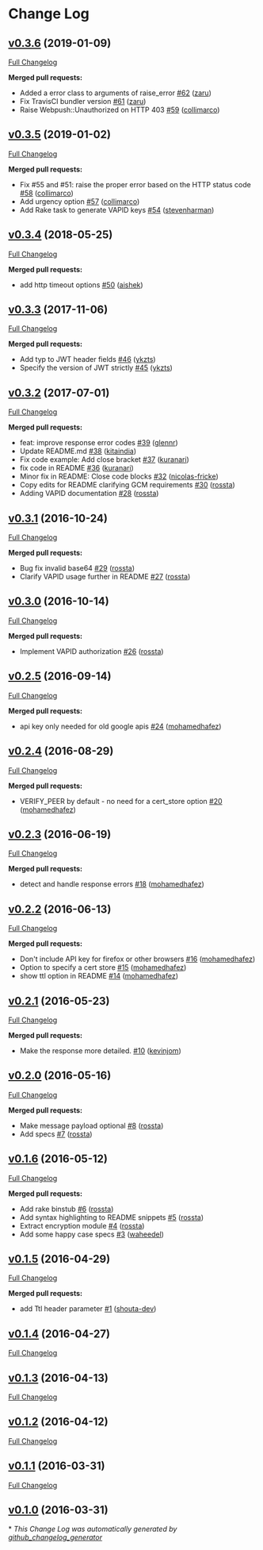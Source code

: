 # Change Log

## [v0.3.6](https://github.com/zaru/webpush/tree/v0.3.6) (2019-01-09)
[Full Changelog](https://github.com/zaru/webpush/compare/v0.3.5...v0.3.6)

**Merged pull requests:**

- Added a error class to arguments of raise\_error [\#62](https://github.com/zaru/webpush/pull/62) ([zaru](https://github.com/zaru))
- Fix TravisCI bundler version [\#61](https://github.com/zaru/webpush/pull/61) ([zaru](https://github.com/zaru))
- Raise Webpush::Unauthorized on HTTP 403 [\#59](https://github.com/zaru/webpush/pull/59) ([collimarco](https://github.com/collimarco))

## [v0.3.5](https://github.com/zaru/webpush/tree/v0.3.5) (2019-01-02)
[Full Changelog](https://github.com/zaru/webpush/compare/v0.3.4...v0.3.5)

**Merged pull requests:**

- Fix \#55 and \#51: raise the proper error based on the HTTP status code [\#58](https://github.com/zaru/webpush/pull/58) ([collimarco](https://github.com/collimarco))
- Add urgency option [\#57](https://github.com/zaru/webpush/pull/57) ([collimarco](https://github.com/collimarco))
- Add Rake task to generate VAPID keys [\#54](https://github.com/zaru/webpush/pull/54) ([stevenharman](https://github.com/stevenharman))

## [v0.3.4](https://github.com/zaru/webpush/tree/v0.3.4) (2018-05-25)
[Full Changelog](https://github.com/zaru/webpush/compare/v0.3.3...v0.3.4)

**Merged pull requests:**

- add http timeout options [\#50](https://github.com/zaru/webpush/pull/50) ([aishek](https://github.com/aishek))

## [v0.3.3](https://github.com/zaru/webpush/tree/v0.3.3) (2017-11-06)
[Full Changelog](https://github.com/zaru/webpush/compare/v0.3.2...v0.3.3)

**Merged pull requests:**

- Add typ to JWT header fields [\#46](https://github.com/zaru/webpush/pull/46) ([ykzts](https://github.com/ykzts))
- Specify the version of JWT strictly [\#45](https://github.com/zaru/webpush/pull/45) ([ykzts](https://github.com/ykzts))

## [v0.3.2](https://github.com/zaru/webpush/tree/v0.3.2) (2017-07-01)
[Full Changelog](https://github.com/zaru/webpush/compare/v0.3.1...v0.3.2)

**Merged pull requests:**

- feat: improve response error codes [\#39](https://github.com/zaru/webpush/pull/39) ([glennr](https://github.com/glennr))
- Update README.md [\#38](https://github.com/zaru/webpush/pull/38) ([kitaindia](https://github.com/kitaindia))
- Fix code example: Add close bracket [\#37](https://github.com/zaru/webpush/pull/37) ([kuranari](https://github.com/kuranari))
- fix code in README [\#36](https://github.com/zaru/webpush/pull/36) ([kuranari](https://github.com/kuranari))
- Minor fix in README: Close code blocks [\#32](https://github.com/zaru/webpush/pull/32) ([nicolas-fricke](https://github.com/nicolas-fricke))
- Copy edits for README clarifying GCM requirements [\#30](https://github.com/zaru/webpush/pull/30) ([rossta](https://github.com/rossta))
- Adding VAPID documentation [\#28](https://github.com/zaru/webpush/pull/28) ([rossta](https://github.com/rossta))

## [v0.3.1](https://github.com/zaru/webpush/tree/v0.3.1) (2016-10-24)
[Full Changelog](https://github.com/zaru/webpush/compare/v0.3.0...v0.3.1)

**Merged pull requests:**

- Bug fix invalid base64 [\#29](https://github.com/zaru/webpush/pull/29) ([rossta](https://github.com/rossta))
- Clarify VAPID usage further in README [\#27](https://github.com/zaru/webpush/pull/27) ([rossta](https://github.com/rossta))

## [v0.3.0](https://github.com/zaru/webpush/tree/v0.3.0) (2016-10-14)
[Full Changelog](https://github.com/zaru/webpush/compare/v0.2.5...v0.3.0)

**Merged pull requests:**

- Implement VAPID authorization [\#26](https://github.com/zaru/webpush/pull/26) ([rossta](https://github.com/rossta))

## [v0.2.5](https://github.com/zaru/webpush/tree/v0.2.5) (2016-09-14)
[Full Changelog](https://github.com/zaru/webpush/compare/v0.2.4...v0.2.5)

**Merged pull requests:**

- api key only needed for old google apis [\#24](https://github.com/zaru/webpush/pull/24) ([mohamedhafez](https://github.com/mohamedhafez))

## [v0.2.4](https://github.com/zaru/webpush/tree/v0.2.4) (2016-08-29)
[Full Changelog](https://github.com/zaru/webpush/compare/v0.2.3...v0.2.4)

**Merged pull requests:**

- VERIFY\_PEER by default - no need for a cert\_store option [\#20](https://github.com/zaru/webpush/pull/20) ([mohamedhafez](https://github.com/mohamedhafez))

## [v0.2.3](https://github.com/zaru/webpush/tree/v0.2.3) (2016-06-19)
[Full Changelog](https://github.com/zaru/webpush/compare/v0.2.2...v0.2.3)

**Merged pull requests:**

- detect and handle response errors [\#18](https://github.com/zaru/webpush/pull/18) ([mohamedhafez](https://github.com/mohamedhafez))

## [v0.2.2](https://github.com/zaru/webpush/tree/v0.2.2) (2016-06-13)
[Full Changelog](https://github.com/zaru/webpush/compare/v0.2.1...v0.2.2)

**Merged pull requests:**

- Don't include API key for firefox or other browsers [\#16](https://github.com/zaru/webpush/pull/16) ([mohamedhafez](https://github.com/mohamedhafez))
- Option to specify a cert store [\#15](https://github.com/zaru/webpush/pull/15) ([mohamedhafez](https://github.com/mohamedhafez))
- show ttl option in README [\#14](https://github.com/zaru/webpush/pull/14) ([mohamedhafez](https://github.com/mohamedhafez))

## [v0.2.1](https://github.com/zaru/webpush/tree/v0.2.1) (2016-05-23)
[Full Changelog](https://github.com/zaru/webpush/compare/v0.2.0...v0.2.1)

**Merged pull requests:**

- Make the response more detailed. [\#10](https://github.com/zaru/webpush/pull/10) ([kevinjom](https://github.com/kevinjom))

## [v0.2.0](https://github.com/zaru/webpush/tree/v0.2.0) (2016-05-16)
[Full Changelog](https://github.com/zaru/webpush/compare/v0.1.6...v0.2.0)

**Merged pull requests:**

- Make message payload optional [\#8](https://github.com/zaru/webpush/pull/8) ([rossta](https://github.com/rossta))
- Add specs [\#7](https://github.com/zaru/webpush/pull/7) ([rossta](https://github.com/rossta))

## [v0.1.6](https://github.com/zaru/webpush/tree/v0.1.6) (2016-05-12)
[Full Changelog](https://github.com/zaru/webpush/compare/v0.1.5...v0.1.6)

**Merged pull requests:**

- Add rake binstub [\#6](https://github.com/zaru/webpush/pull/6) ([rossta](https://github.com/rossta))
- Add syntax highlighting to README snippets [\#5](https://github.com/zaru/webpush/pull/5) ([rossta](https://github.com/rossta))
- Extract encryption module [\#4](https://github.com/zaru/webpush/pull/4) ([rossta](https://github.com/rossta))
- Add some happy case specs [\#3](https://github.com/zaru/webpush/pull/3) ([waheedel](https://github.com/waheedel))

## [v0.1.5](https://github.com/zaru/webpush/tree/v0.1.5) (2016-04-29)
[Full Changelog](https://github.com/zaru/webpush/compare/v0.1.4...v0.1.5)

**Merged pull requests:**

- add Ttl header parameter [\#1](https://github.com/zaru/webpush/pull/1) ([shouta-dev](https://github.com/shouta-dev))

## [v0.1.4](https://github.com/zaru/webpush/tree/v0.1.4) (2016-04-27)
[Full Changelog](https://github.com/zaru/webpush/compare/v0.1.3...v0.1.4)

## [v0.1.3](https://github.com/zaru/webpush/tree/v0.1.3) (2016-04-13)
[Full Changelog](https://github.com/zaru/webpush/compare/v0.1.2...v0.1.3)

## [v0.1.2](https://github.com/zaru/webpush/tree/v0.1.2) (2016-04-12)
[Full Changelog](https://github.com/zaru/webpush/compare/v0.1.1...v0.1.2)

## [v0.1.1](https://github.com/zaru/webpush/tree/v0.1.1) (2016-03-31)
[Full Changelog](https://github.com/zaru/webpush/compare/v0.1.0...v0.1.1)

## [v0.1.0](https://github.com/zaru/webpush/tree/v0.1.0) (2016-03-31)


\* *This Change Log was automatically generated by [github_changelog_generator](https://github.com/skywinder/Github-Changelog-Generator)*